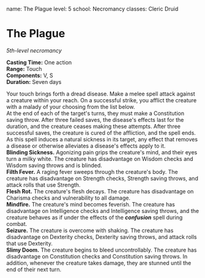 name: The Plague
level: 5
school: Necromancy
classes: Cleric
         Druid

# The Plague 
_5th-level necromancy_ 

**Casting Time:** One action    
**Range:** Touch   
**Components:** V, S    
**Duration:** Seven days 

Your touch brings forth a dread disease. Make a melee spell attack against a creature within your reach. On a successful strike, you afflict the creature with a malady of your choosing from the list below.    
At the end of each of the target's turns, they must make a Constitution saving throw. After three failed saves, the disease's effects last for the duration, and the creature ceases making these attempts. After three successful saves, the creature is cured of the affliction, and the spell ends.    
As this spell induces a natural sickness in its target, any effect that removes a disease or otherwise alleviates a disease's effects apply to it.    
**Blinding Sickness.** Agonizing pain grips the creature's mind, and their eyes turn a milky white. The creature has disadvantage on Wisdom checks and Wisdom saving throws and is blinded.    
**Filth Fever.** A raging fever sweeps through the creature's body. The creature has disadvantage on Strength checks, Strength saving throws, and attack rolls that use Strength.    
**Flesh Rot.** The creature's flesh decays. The creature has disadvantage on Charisma checks and vulnerability to all damage.    
**Mindfire.** The creature's mind becomes feverish. The creature has disadvantage on Intelligence checks and Intelligence saving throws, and the creature behaves as if under the effects of the **_confusion_** spell during combat.    
**Seizure.** The creature is overcome with shaking. The creature has disadvantage on Dexterity checks, Dexterity saving throws, and attack rolls that use Dexterity.    
**Slimy Doom.** The creature begins to bleed uncontrollably. The creature has disadvantage on Constitution checks and Constitution saving throws. In addition, whenever the creature takes damage, they are stunned until the end of their next turn. 
